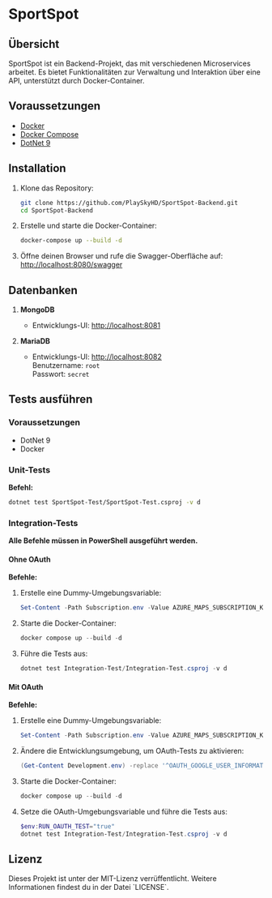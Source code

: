 # SportSpot

## Übersicht

SportSpot ist ein Backend-Projekt, das mit verschiedenen Microservices arbeitet. Es bietet Funktionalitäten zur Verwaltung und Interaktion über eine API, unterstützt durch Docker-Container.

## Voraussetzungen

- [Docker](https://www.docker.com/get-started)
- [Docker Compose](https://docs.docker.com/compose/install/)
- [DotNet 9](https://dotnet.microsoft.com/en-us/download/dotnet)

## Installation

1. Klone das Repository:

   ```bash
   git clone https://github.com/PlaySkyHD/SportSpot-Backend.git
   cd SportSpot-Backend
   ```

2. Erstelle und starte die Docker-Container:

   ```bash
   docker-compose up --build -d
   ```

3. Öffne deinen Browser und rufe die Swagger-Oberfläche auf:  
   [http://localhost:8080/swagger](http://localhost:8080/swagger)

## Datenbanken

1. **MongoDB**

   - Entwicklungs-UI: [http://localhost:8081](http://localhost:8081)

2. **MariaDB**
   - Entwicklungs-UI: [http://localhost:8082](http://localhost:8082)  
     Benutzername: `root`  
     Passwort: `secret`

## Tests ausführen

### Voraussetzungen

- DotNet 9
- Docker

### Unit-Tests

**Befehl:**

```bash
dotnet test SportSpot-Test/SportSpot-Test.csproj -v d
```

### Integration-Tests

**Alle Befehle müssen in PowerShell ausgeführt werden.**

#### Ohne OAuth

**Befehle:**

1. Erstelle eine Dummy-Umgebungsvariable:
   ```powershell
   Set-Content -Path Subscription.env -Value AZURE_MAPS_SUBSCRIPTION_KEY=Dummy
   ```
2. Starte die Docker-Container:
   ```powershell
   docker compose up --build -d
   ```
3. Führe die Tests aus:
   ```powershell
   dotnet test Integration-Test/Integration-Test.csproj -v d
   ```

#### Mit OAuth

**Befehle:**

1. Erstelle eine Dummy-Umgebungsvariable:
   ```powershell
   Set-Content -Path Subscription.env -Value AZURE_MAPS_SUBSCRIPTION_KEY=Dummy
   ```
2. Ändere die Entwicklungsumgebung, um OAuth-Tests zu aktivieren:
   ```powershell
   (Get-Content Development.env) -replace '^OAUTH_GOOGLE_USER_INFORMATION_ENDPOINT=.*', 'OAUTH_GOOGLE_USER_INFORMATION_ENDPOINT=http://restemulator:8083/oauth' | Set-Content Development.env
   ```
3. Starte die Docker-Container:
   ```powershell
   docker compose up --build -d
   ```
4. Setze die OAuth-Umgebungsvariable und führe die Tests aus:
   ```powershell
   $env:RUN_OAUTH_TEST="true"
   dotnet test Integration-Test/Integration-Test.csproj -v d
   ```

## Lizenz

Dieses Projekt ist unter der MIT-Lizenz verrüffentlicht. Weitere Informationen findest du in der Datei \`LICENSE`.
